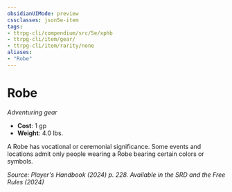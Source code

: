 ```yaml
---
obsidianUIMode: preview
cssclasses: json5e-item
tags:
- ttrpg-cli/compendium/src/5e/xphb
- ttrpg-cli/item/gear/
- ttrpg-cli/item/rarity/none
aliases: 
- "Robe"
---
```

# Robe
*Adventuring gear*  


- **Cost**: 1 gp
- **Weight**: 4.0 lbs.

A Robe has vocational or ceremonial significance. Some events and locations admit only people wearing a Robe bearing certain colors or symbols.

*Source: Player's Handbook (2024) p. 228. Available in the <span title='Systems Reference Document (5.2)'>SRD</span> and the Free Rules (2024)*